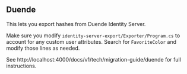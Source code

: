 ## Duende

This lets you export hashes from Duende Identity Server.

Make sure you modify `identity-server-export/Exporter/Program.cs` to account for any custom user attributes. Search for `FavoriteColor` and modify those lines as needed.

See http://localhost:4000/docs/v1/tech/migration-guide/duende for full instructions.
